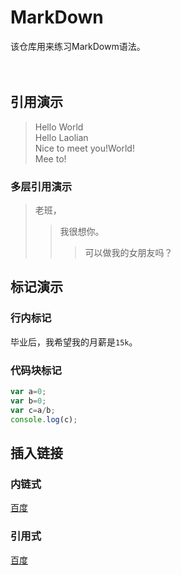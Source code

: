 # MarkDown
该仓库用来练习MarkDowm语法。
<br/>
<br/>
<br/>



## 引用演示
>Hello World<br/>
>Hello Laolian<br/>
>Nice to meet you!World!<br/>
>Mee to!<br/>
### 多层引用演示
>老班，<br/>
>>我很想你。<br/>
>>>可以做我的女朋友吗？<br/>
## 标记演示
### 行内标记
毕业后，我希望我的月薪是`15k`。
### 代码块标记
```javascript
var a=0;
var b=0;
var c=a/b;
console.log(c);
```
## 插入链接
### 内链式
[百度](http://www.baidu.com)
### 引用式
[百度]





<!--下面是引用-->
[百度]:http://www.baidu.com

  
